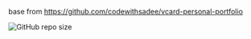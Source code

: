 base from https://github.com/codewithsadee/vcard-personal-portfolio


![GitHub repo size](https://img.shields.io/github/repo-size/iamkredig/webste)

